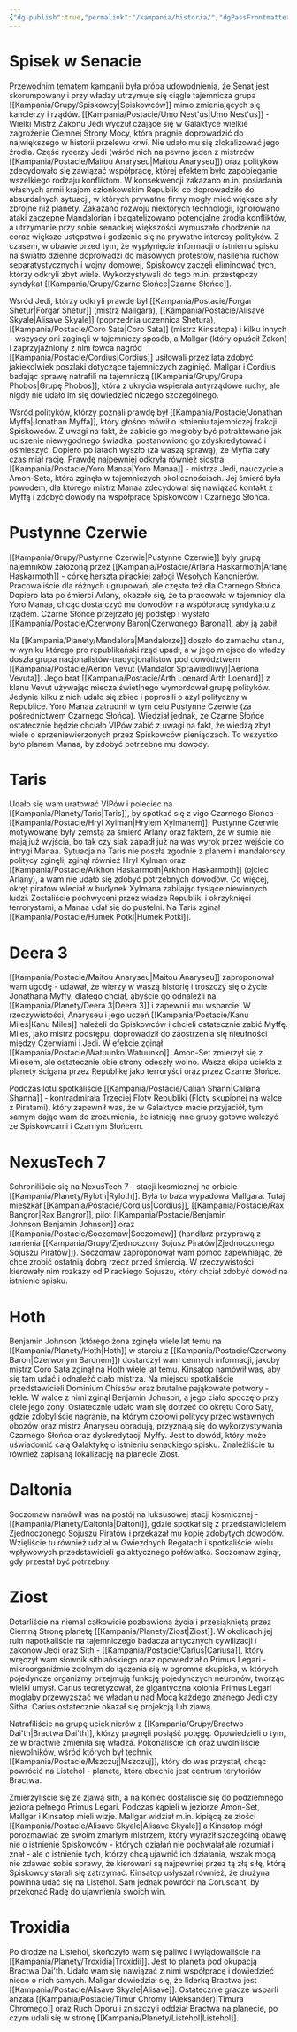 ```yaml
---
{"dg-publish":true,"permalink":"/kampania/historia/","dgPassFrontmatter":true}
---
```


# Spisek w Senacie
Przewodnim tematem kampanii była próba udowodnienia, że Senat jest skorumpowany i przy władzy utrzymuje się ciągle tajemnicza grupa [[Kampania/Grupy/Spiskowcy\|Spiskowców]] mimo zmieniających się kanclerzy i rządów.
[[Kampania/Postacie/Umo Nest'us\|Umo Nest'us]] - Wielki Mistrz Zakonu Jedi wyczuł czające się w Galaktyce wielkie zagrożenie Ciemnej Strony Mocy, która pragnie doprowadzić do największego w historii przelewu krwi. Nie udało mu się zlokalizować jego źródła. Część rycerzy Jedi (wśród nich na pewno jeden z mistrzów [[Kampania/Postacie/Maitou Anaryseu\|Maitou Anaryseu]]) oraz polityków zdecydowało się zawiązać współpracę, której efektem było zapobieganie wszelkiego rodzaju konfliktom. W konsekwencji zakazano m.in. posiadania własnych armii krajom członkowskim Republiki co doprowadziło do absurdalnych sytuacji, w których prywatne firmy mogły mieć większe siły zbrojne niż planety. Zakazano rozwoju niektórych technologii, ignorowano ataki zaczepne Mandalorian i bagatelizowano potencjalne źródła konfliktów, a utrzymanie przy sobie senackiej większości wymuszało chodzenie na coraz większe ustępstwa i godzenie się na prywatne interesy polityków. Z czasem, w obawie przed tym, że wypłynięcie informacji o istnieniu spisku na światło dzienne doprowadzi do masowych protestów, nasilenia ruchów separatystycznych i wojny domowej, Spiskowcy zaczęli eliminować tych, którzy odkryli zbyt wiele. Wykorzystywali do tego m.in. przestępczy syndykat [[Kampania/Grupy/Czarne Słońce\|Czarne Słońce]].

Wśród Jedi, którzy odkryli prawdę był [[Kampania/Postacie/Forgar Shetur\|Forgar Shetur]] (mistrz Mallgara), [[Kampania/Postacie/Alisave Skyale\|Alisave Skyale]] (poprzednia uczennica Shetura), [[Kampania/Postacie/Coro Sata\|Coro Sata]] (mistrz Kinsatopa) i kilku innych - wszyscy oni zaginęli w tajemniczy sposób, a Mallgar (który opuścił Zakon) i zaprzyjaźniony z nim łowca nagród [[Kampania/Postacie/Cordius\|Cordius]] usiłowali przez lata zdobyć jakiekolwiek poszlaki dotyczące tajemniczych zaginięć. Mallgar i Cordius badając sprawę natrafili na tajemniczą [[Kampania/Grupy/Grupa Phobos\|Grupę Phobos]], która z ukrycia wspierała antyrządowe ruchy, ale nigdy nie udało im się dowiedzieć niczego szczególnego.

Wśród polityków, którzy poznali prawdę był [[Kampania/Postacie/Jonathan Myffa\|Jonathan Myffa]], który głośno mówił o istnieniu tajemniczej frakcji Spiskowców. Z uwagi na fakt, że zabicie go mogłoby być potraktowane jak uciszenie niewygodnego świadka, postanowiono go zdyskredytować i ośmieszyć. Dopiero po latach wyszło (za waszą sprawą), że Myffa cały czas miał rację. Prawdę najpewniej odkryła również siostra [[Kampania/Postacie/Yoro Manaa\|Yoro Manaa]] - mistrza Jedi, nauczyciela Amon-Seta, która zginęła w tajemniczych okolicznościach. Jej śmierć była powodem, dla którego mistrz Manaa zdecydował się nawiązać kontakt z Myffą i zdobyć dowody na współpracę Spiskowców i Czarnego Słońca.

# Pustynne Czerwie
[[Kampania/Grupy/Pustynne Czerwie\|Pustynne Czerwie]] były grupą najemników założoną przez [[Kampania/Postacie/Arlana Haskarmoth\|Arlanę Haskarmoth]] - córkę herszta pirackiej załogi Wesołych Kanonierów. Pracowaliście dla różnych ugrupowań, ale często też dla Czarnego Słońca. Dopiero lata po śmierci Arlany, okazało się, że ta pracowała w tajemnicy dla Yoro Manaa, chcąc dostarczyć mu dowodów na współpracę syndykatu z rządem. Czarne Słońce przejrzało jej podstęp i wysłało [[Kampania/Postacie/Czerwony Baron\|Czerwonego Barona]], aby ją zabił.

Na [[Kampania/Planety/Mandalora\|Mandalorze]] doszło do zamachu stanu, w wyniku którego pro republikański rząd upadł, a w jego miejsce do władzy doszła grupa nacjonalistów-tradycjonalistów pod dowództwem [[Kampania/Postacie/Aerion Vevut (Mandalor Sprawiedliwy)\|Aeriona Vevuta]]. Jego brat [[Kampania/Postacie/Arth Loenard\|Arth Loenard]] z klanu Vevut używając miecza świetlnego wymordował grupę polityków. Jedynie kilku z nich udało się zbiec i poprosili o azyl polityczny w Republice. Yoro Manaa zatrudnił w tym celu Pustynne Czerwie (za pośrednictwem Czarnego Słońca). Wiedział jednak, że Czarne Słońce ostatecznie będzie chciało VIPów zabić z uwagi na fakt, że wiedzą zbyt wiele o sprzeniewierzonych przez Spiskowców pieniądzach. To wszystko było planem Manaa, by zdobyć potrzebne mu dowody.

# Taris
Udało się wam uratować VIPów i poleciec na [[Kampania/Planety/Taris\|Taris]], by spotkać się z vigo Czarnego Słońca - [[Kampania/Postacie/Hryl Xylman\|Hrylem Xylmanem]]. Pustynne Czerwie motywowane były zemstą za śmierć Arlany oraz faktem, że w sumie nie mają już wyjścia, bo tak czy siak zapadł już na was wyrok przez wejście do intrygi Manaa. Sytuacja na Taris nie poszła zgodnie z planem i mandalorscy politycy zginęli, zginął również Hryl Xylman oraz [[Kampania/Postacie/Arkhon Haskarmoth\|Arkhon Haskarmoth]] (ojciec Arlany), a wam nie udało się zdobyć potrzebnych dowodów. Co więcej, okręt piratów wleciał w budynek Xylmana zabijając tysiące niewinnych ludzi. Zostaliście pochwyceni przez władze Republiki i okrzyknięci terrorystami, a Manaa udał się do pustelni. Na Taris zginął [[Kampania/Postacie/Humek Potki\|Humek Potki]].

# Deera 3
[[Kampania/Postacie/Maitou Anaryseu\|Maitou Anaryseu]] zaproponował wam ugodę - udawał, że wierzy w waszą historię i troszczy się o życie Jonathana Myffy, dlatego chciał, abyście go odnaleźli na [[Kampania/Planety/Deera 3\|Deera 3]] i zapewnili mu wsparcie. W rzeczywistości, Anaryseu i jego uczeń [[Kampania/Postacie/Kanu Miles\|Kanu Miles]] należeli do Spiskowców i chcieli ostatecznie zabić Myffę. Miles, jako mistrz podstępu, doprowadził do zaostrzenia się nieufności między Czerwiami i Jedi. W efekcie zginął [[Kampania/Postacie/Watuunko\|Watuunko]]. Amon-Set zmierzył się z Milesem, ale ostatecznie obie strony odeszły wolno. Wasza ekipa uciekła z planety ścigana przez Republikę jako terroryści oraz przez Czarne Słońce.

Podczas lotu spotkaliście [[Kampania/Postacie/Calian Shann\|Caliana Shanna]] - kontradmirała Trzeciej Floty Republiki (Floty skupionej na walce z Piratami), który zapewnił was, że w Galaktyce macie przyjaciół, tym samym dając wam do zrozumienia, że istnieją inne grupy gotowe walczyć ze Spiskowcami i Czarnym Słońcem.

# NexusTech 7
Schroniliście się na NexusTech 7 - stacji kosmicznej na orbicie [[Kampania/Planety/Ryloth\|Ryloth]]. Była to baza wypadowa Mallgara. Tutaj mieszkał [[Kampania/Postacie/Cordius\|Cordius]], [[Kampania/Postacie/Rax Bangror\|Rax Bangror]], pilot [[Kampania/Postacie/Benjamin Johnson\|Benjamin Johnson]] oraz [[Kampania/Postacie/Soczomaw\|Soczomaw]] (handlarz przyprawą z ramienia [[Kampania/Grupy/Zjednoczony Sojusz Piratów\|Zjednoczonego Sojuszu Piratów]]). Soczomaw zaproponował wam pomoc zapewniając, że chce zrobić ostatnią dobrą rzecz przed śmiercią. W rzeczywistości kierowały nim rozkazy od Pirackiego Sojuszu, który chciał zdobyć dowód na istnienie spisku.

# Hoth
Benjamin Johnson (którego żona zginęła wiele lat temu na [[Kampania/Planety/Hoth\|Hoth]] w starciu z [[Kampania/Postacie/Czerwony Baron\|Czerwonym Baronem]]) dostarczył wam cennych informacji, jakoby mistrz Coro Sata zginął na Hoth wiele lat temu. Kinsatop namówił was, aby się tam udać i odnaleźć ciało mistrza. Na miejscu spotkaliście przedstawicieli Dominium Chissów oraz brutalne pająkowate potwory - tekle. W walce z nimi zginął Benjamin Johnson, a jego ciało spoczęło przy ciele jego żony. Ostatecznie udało wam się dotrzeć do okrętu Coro Saty, gdzie zdobyliście nagranie, na którym czołowi politycy przeciwstawnych obozów oraz mistrz Anaryseu obradują, przyznają się do wykorzystywania Czarnego Słońca oraz dyskredytacji  Myffy. Jest to dowód, który może uświadomić całą Galaktykę o istnieniu senackiego spisku. Znaleźliście tu również zapisaną lokalizację na planecie Ziost.

# Daltonia
Soczomaw namówił was na postój na luksusowej stacji kosmicznej - [[Kampania/Planety/Daltonia\|Daltoni]], gdzie spotkał się z przedstawicielem Zjednoczonego Sojuszu Piratów i przekazał mu kopię zdobytych dowodów. Wzięliście tu również udział w Gwiezdnych Regatach i spotkaliście wielu wpływowych przedstawicieli galaktycznego półświatka. Soczomaw zginął, gdy przestał być potrzebny.

# Ziost
Dotarliście na niemal całkowicie pozbawioną życia i przesiąkniętą przez Ciemną Stronę planetę [[Kampania/Planety/Ziost\|Ziost]]. W okolicach jej ruin napotkaliście na tajemniczego badacza antycznych cywilizacji i zakonów Jedi oraz Sith - [[Kampania/Postacie/Carius\|Cariusa]], który wręczył wam słownik sithiańskiego oraz opowiedział o Primus Legari - mikroorganiźmie zdolnym do łączenia się w ogromne skupiska, w których pojedyncze organizmy przejmują funkcję pojedynczych neuronów, tworząc wielki umysł. Carius teoretyzował, że gigantyczna kolonia Primus Legari mogłaby przewyższać we władaniu nad Mocą każdego znanego Jedi czy Sitha. Carius ostatecznie okazał się projekcją lub zjawą.

Natrafiliście na grupę uciekinierów z [[Kampania/Grupy/Bractwo Dai'th\|Bractwa Dai'th]], którzy pragnęli posiąść potęgę. Opowiedzieli o tym, że w bractwie zmieniła się władza. Pokonaliście ich oraz uwolniliście niewolników, wśród których był technik [[Kampania/Postacie/Mszczuj\|Mszczuj]], który do was przystał, chcąc powrócić na Listehol - planetę, która obecnie jest centrum terytoriów Bractwa.

Zmierzyliście się ze zjawą sith, a na koniec dostaliście się do podziemnego jeziora pełnego Primus Legari. Podczas kąpieli w jeziorze Amon-Set, Mallgar i Kinsatop mieli wizje. Mallgar widział m.in. kipiącą ze złości [[Kampania/Postacie/Alisave Skyale\|Alisave Skyale]] a Kinsatop mógł porozmawiać ze swoim zmarłym mistrzem, który wyraził szczególną obawę nie o istnienie Spiskowców - których działań nie pochwalał ale rozumiał i znał - ale o istnienie tych, którzy chcą ujawnić ich działania, wszak mogą nie zdawać sobie sprawy, że kierowani są najpewniej przez tą złą siłę, którą Spiskowcy starali się zatrzymać. Kinsatop usłyszał również, że drużyna powinna udać się na Listehol. Sam jednak powrócił na Coruscant, by przekonać Radę do ujawnienia swoich win.

# Troxidia
Po drodze na Listehol, skończyło wam się paliwo i wylądowaliście na [[Kampania/Planety/Troxidia\|Troxidii]]. Jest to planeta pod okupacją Bractwa Dai'th. Udało wam się nawiązać z nimi współpracę i dowiedzieć nieco o nich samych. Mallgar dowiedział się, że liderką Bractwa jest [[Kampania/Postacie/Alisave Skyale\|Alisave]]. Ostatecznie gracze wsparli anzata [[Kampania/Postacie/Timur Chromy (Aleksander)\|Timura Chromego]] oraz Ruch Oporu i zniszczyli oddział Bractwa na planecie, po czym udali się w stronę [[Kampania/Planety/Listehol\|Listehol]].